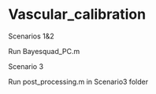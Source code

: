 # Vascular_calibration

Scenarios 1&2

Run Bayesquad_PC.m

Scenario 3

Run post_processing.m in Scenario3 folder

